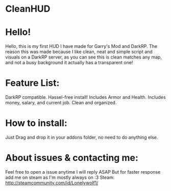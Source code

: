 # CleanHUD
# Hello!
Hello, this is my first HUD I have made for Garry's Mod and DarkRP. The reason this was made because I like clean, neat and simple script and visuals on a DarkRP server, as you can see this is clean matches any map, and not a busy background it actually has a transparent one!

# Feature List:
DarkRP compatible.
Hassel-free install!
Includes Armor and Health.
Includes money, salary, and current job.
Clean and organized.

# How to install:
Just Drag and drop it in your addons folder, no need to do anything else.

# About issues & contacting me:
Feel free to open a issue anytime I will reply ASAP But for faster response add me on steam as I'm mostly always on :3
Steam: http://steamcommunity.com/id/Lonelywolf1/
